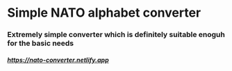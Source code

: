 # Simple NATO alphabet converter
### Extremely simple converter which is definitely suitable enoguh for the basic needs

##### https://nato-converter.netlify.app
